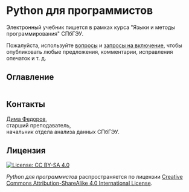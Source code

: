 # Python для программистов

Электронный учебник пишется в рамках курса "Языки и методы программирования" СПбГЭУ.

Пожалуйста, используйте [вопросы](https://github.com/dm-fedorov/pybook/issues) и [запросы на включение](https://github.com/dm-fedorov/pybook/pulls), чтобы опубликовать любые предложения, комментарии, исправления опечаток и т. д.

## Оглавление

```{tableofcontents}
```

## Контакты
[Дима Федоров](https://dfedorov.spb.ru/), \
старший преподаватель, \
начальник отдела анализа данных СПбГЭУ.

## Лицензия

[![License: CC BY-SA 4.0](https://img.shields.io/badge/License-CC%20BY--SA%204.0-lightgrey.svg)](http://creativecommons.org/licenses/by-sa/4.0/)

_Python для программистов_ распространяется по лицензии [Creative Commons Attribution-ShareAlike 4.0 International License](https://creativecommons.org/licenses/by-sa/4.0/).
